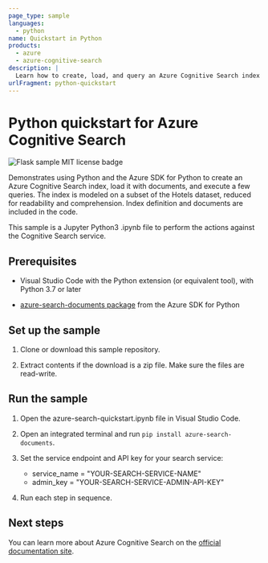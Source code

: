 ```yaml
---
page_type: sample
languages:
  - python
name: Quickstart in Python
products:
  - azure
  - azure-cognitive-search
description: |
  Learn how to create, load, and query an Azure Cognitive Search index using Python.
urlFragment: python-quickstart
---
```


# Python quickstart for Azure Cognitive Search

![Flask sample MIT license badge](https://img.shields.io/badge/license-MIT-green.svg)

Demonstrates using Python and the Azure SDK for Python to create an Azure Cognitive Search index, load it with documents, and execute a few queries. The index is modeled on a subset of the Hotels dataset, reduced for readability and comprehension. Index definition and documents are included in the code.

This sample is a Jupyter Python3 .ipynb file to perform the actions against the Cognitive Search service.

## Prerequisites

* Visual Studio Code with the Python extension (or equivalent tool), with Python 3.7 or later

* [azure-search-documents package](https://pypi.org/project/azure-search-documents/) from the Azure SDK for Python

## Set up the sample

1. Clone or download this sample repository.

1. Extract contents if the download is a zip file. Make sure the files are read-write.

## Run the sample

1. Open the azure-search-quickstart.ipynb file in Visual Studio Code.

1. Open an integrated terminal and run `pip install azure-search-documents`.

1. Set the service endpoint and API key for your search service:

   * service_name = "YOUR-SEARCH-SERVICE-NAME"
   * admin_key = "YOUR-SEARCH-SERVICE-ADMIN-API-KEY"

1. Run each step in sequence.

## Next steps

You can learn more about Azure Cognitive Search on the [official documentation site](https://docs.microsoft.com/azure/search).
